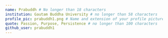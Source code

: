 ```yaml
---
name: Prabuddh # No longer than 18 characters
institution: Gautam Buddha University # no longer than 58 characters
profile_pic: prabuddh1.png # Name and extension of your profile picture(ex. mona.png)
quote: Passion, Purpose, Persistence # no longer than 100 characters
github_user: prabuddh1
---
```

